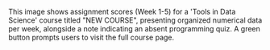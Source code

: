 This image shows assignment scores (Week 1-5) for a 'Tools in Data Science' course titled "NEW COURSE", presenting organized numerical data per week, alongside a note indicating an absent programming quiz. A green button prompts users to visit the full course page.
